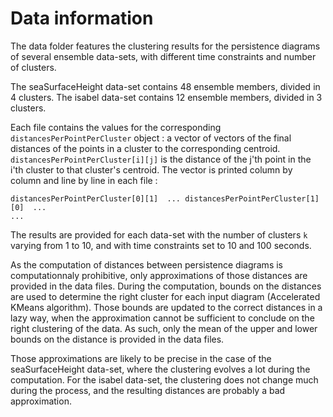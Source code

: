# Data information

The data folder features the clustering results for the persistence diagrams
of several ensemble data-sets, with different time constraints and number of
clusters.

The seaSurfaceHeight data-set contains 48 ensemble members, divided in 4
clusters. 
The isabel data-set contains 12 ensemble members, divided in 3
clusters.

Each file contains the values for the corresponding
`distancesPerPointPerCluster` object : a vector of vectors of the final
distances of the points in a cluster to the corresponding centroid.
`distancesPerPointPerCluster[i][j]`  is the distance of the j'th point in the
i'th cluster to that cluster's centroid. The vector is printed column by
column and line by line in each file : 

``` distancesPerPointPerCluster[0][0]
distancesPerPointPerCluster[0][1]  ... distancesPerPointPerCluster[1][0]  ...
... 
``` 

The results are provided for each data-set with the number of clusters
`k` varying from 1 to 10, and with time constraints set to 10 and 100 seconds.

As the computation of distances between persistence diagrams is
computationnaly prohibitive, only approximations of those distances are
provided in the data files. During the computation, bounds on the distances
are used to determine the right cluster for each input diagram (Accelerated
KMeans algorithm). Those bounds are updated to the correct distances in a lazy
way, when the approximation cannot be sufficient to conclude on the right
clustering of the data. As such, only the mean of the upper and lower bounds
on the distance is provided in the data files.

Those approximations are likely to be precise in the case of the
seaSurfaceHeight data-set, where the clustering evolves a lot during the
computation. For the isabel data-set, the clustering does not change much
during the process, and the resulting distances are probably a bad
approximation.

